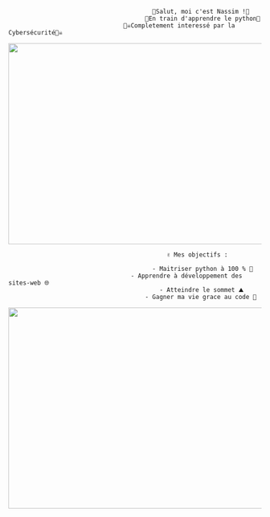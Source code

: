                                             👾Salut, moi c'est Nassim !👾
                                          🐍En train d'apprendre le python🐍
                                    🏴‍☠️Completement interessé par la Cybersécurité🏴‍☠️
                                        
     
     
<p align="center">
  <img width="600" height="400" src="https://user-images.githubusercontent.com/77907223/130513938-2602119b-ebe8-4aac-873b-71679ab6d37d.gif">
</p>

                                                ✌️ Mes objectifs :

                                            - Maitriser python à 100 % 💯 
                                      - Apprendre à développement des sites-web 🌐
                                              - Atteindre le sommet ⛰
                                          - Gagner ma vie grace au code 💸



<p align="center">
  <img width="600" height="400" src="https://user-images.githubusercontent.com/77907223/130868424-0ec1e9be-1747-440f-b10f-417fbbda9c67.gif">
</p>


<!---
uchiw4/uchiw4 is a ✨ special ✨ repository because its `README.md` (this file) appears on your GitHub profile.
You can click the Preview link to take a look at your changes.
--->
